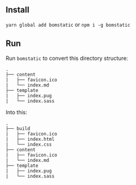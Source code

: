 ## Install
```yarn global add bomstatic```
or
```npm i -g bomstatic```

## Run
Run `bomstatic` to convert this directory structure:
```
.
├── content
|   ├── favicon.ico
|   └── index.md
├── template
|   ├── index.pug
|   └── index.sass
```

Into this:
```
.
├── build
|   ├── favicon.ico
|   ├── index.html
|   └── index.css
├── content
|   ├── favicon.ico
|   └── index.md
├── template
|   ├── index.pug
|   └── index.sass
```
